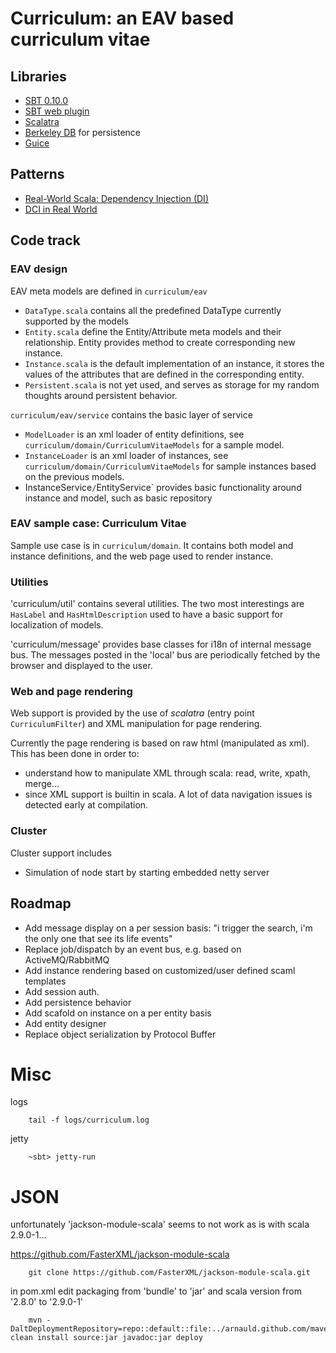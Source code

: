 Curriculum: an EAV based curriculum vitae
==============================================

## Libraries

* [SBT 0.10.0](https://github.com/harrah/xsbt)
* [SBT web plugin](https://github.com/siasia/xsbt-web-plugin)
* [Scalatra](https://github.com/scalatra/scalatra)
* [Berkeley DB](http://www.oracle.com/technetwork/database/berkeleydb/overview/index.html) for persistence
* [Guice](http://code.google.com/p/google-guice/)

## Patterns

* [Real-World Scala: Dependency Injection (DI)](http://jonasboner.com/2008/10/06/real-world-scala-dependency-injection-di.html)
* [DCI in Real World](http://sadekdrobi.com/2009/06/10/dci-in-real-world-domain-context-and-interaction-with-scala-in-a-real-world-project/)

## Code track


### EAV design

EAV meta models are defined in `curriculum/eav`


* `DataType.scala` contains all the predefined DataType currently supported by the models
* `Entity.scala` define the Entity/Attribute meta models and their relationship. Entity provides method to create corresponding
   new instance.
* `Instance.scala` is the default implementation of an instance, it stores the values of the attributes that are defined
   in the corresponding entity.
* `Persistent.scala` is not yet used, and serves as storage for my random thoughts around persistent behavior.


`curriculum/eav/service` contains the basic layer of service

* `ModelLoader` is an xml loader of entity definitions, see `curriculum/domain/CurriculumVitaeModels` for a sample model.
* `InstanceLoader` is an xml loader of instances, see `curriculum/domain/CurriculumVitaeModels` for sample instances based on the previous models.
* InstanceService`/`EntityService` provides basic functionality around instance and model, such as basic repository

### EAV sample case: Curriculum Vitae

Sample use case is in `curriculum/domain`. It contains both model and instance definitions, and the web page used to
render instance.

### Utilities

'curriculum/util' contains several utilities. The two most interestings are `HasLabel` and `HasHtmlDescription` used
to have a basic support for localization of models.

'curriculum/message' provides base classes for i18n of internal message bus. The messages posted in the 'local' bus 
are periodically fetched by the browser and displayed to the user.

### Web and page rendering

Web support is provided by the use of *scalatra* (entry point `CurriculumFilter`) and XML manipulation for page rendering.

Currently the page rendering is based on raw html (manipulated as xml). This has been done in order to:

* understand how to manipulate XML through scala: read, write, xpath, merge...
* since XML support is builtin in scala. A lot of data navigation issues is detected early at compilation.


### Cluster

Cluster support includes

* Simulation of node start by starting embedded netty server


## Roadmap

* Add message display on a per session basis: "i trigger the search, i'm the only one that see its life events"
* Replace job/dispatch by an event bus, e.g. based on ActiveMQ/RabbitMQ
* Add instance rendering based on customized/user defined scaml templates
* Add session auth.
* Add persistence behavior
* Add scafold on instance on a per entity basis
* Add entity designer
* Replace object serialization by Protocol Buffer

Misc
==============================================

logs

        tail -f logs/curriculum.log

jetty

        ~sbt> jetty-run


JSON
==============================================

unfortunately 'jackson-module-scala' seems to not work as is with scala 2.9.0-1...

https://github.com/FasterXML/jackson-module-scala

        git clone https://github.com/FasterXML/jackson-module-scala.git

in pom.xml edit packaging from 'bundle' to 'jar'
and scala version from '2.8.0' to '2.9.0-1'

        mvn -DaltDeploymentRepository=repo::default::file:../arnauld.github.com/maven2 clean install source:jar javadoc:jar deploy
